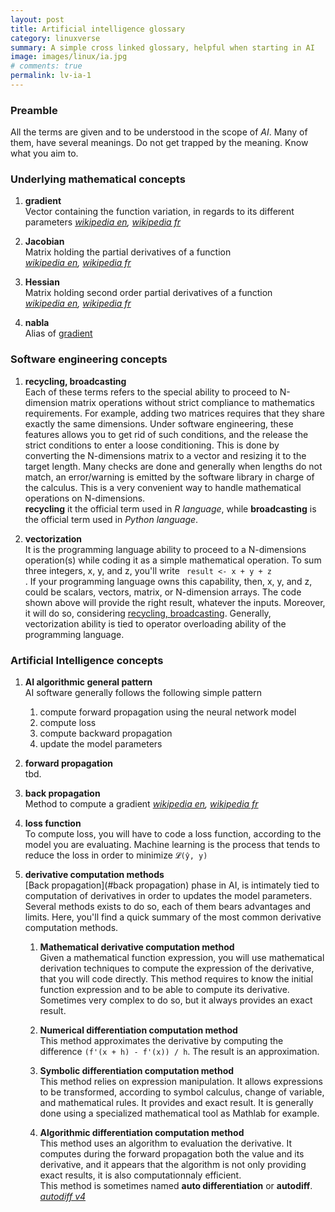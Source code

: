 ```yaml
---
layout: post
title: Artificial intelligence glossary
category: linuxverse
summary: A simple cross linked glossary, helpful when starting in AI
image: images/linux/ia.jpg
# comments: true
permalink: lv-ia-1
---
```


### Preamble
All the terms are given and to be understood in the scope of <cite class='kw'>AI</cite>. Many of them, have several meanings. Do not get trapped by the meaning. Know what you aim to. 

### Underlying mathematical concepts

1. <a name="gradient"></a>**gradient**  
Vector containing the function variation, in regards to its different parameters
<cite class='ref'>[wikipedia en](https://en.wikipedia.org/wiki/Gradient), [wikipedia fr](https://fr.wikipedia.org/wiki/Gradient)</cite>

1. **Jacobian**  
Matrix holding the partial derivatives of a function  
<cite class='ref'>[wikipedia en](https://en.wikipedia.org/wiki/Jacobian_matrix_and_determinant), [wikipedia fr](https://fr.wikipedia.org/wiki/Matrice_jacobienne)</cite>

1. **Hessian**  
Matrix holding second order partial derivatives of a function  
<cite class='ref'>[wikipedia en](https://en.wikipedia.org/wiki/Hessian_matrix), [wikipedia fr](https://fr.wikipedia.org/wiki/Matrice_hessienne)</cite>

1. **nabla**  
Alias of [gradient](#gradient)

### Software engineering concepts
1. <a name='recycling'></a>**recycling, broadcasting**  
Each of these terms refers to the special ability to proceed to N-dimension matrix operations without strict compliance to mathematics requirements. 
For example, adding two matrices requires that they share exactly the same dimensions. Under software engineering, these features allows you to get rid of such conditions, and the release the strict conditions to enter a loose conditioning. This is done by converting the N-dimensions matrix to a vector and resizing it to the target length. Many checks are done and generally when lengths do not match, an error/warning is emitted by the software library in charge of the calculus. This is a very convenient way to handle mathematical operations on N-dimensions.  
**recycling** it the official term used in <cite class='kw'>R language</cite>, while **broadcasting** is the official term used in <cite class='kw'>Python language</cite>. 

1. **vectorization**  
It is the programming language ability to proceed to a N-dimensions operation(s) while coding it as a simple mathematical operation. To sum three integers, x, y, and z, you'll write <code> result <- x + y + z </code>.  If your programming language owns this capability, then, x, y, and z, could be scalars, vectors, matrix, or N-dimension arrays. The code shown above will provide the right result, whatever the inputs.  Moreover, it will do so, considering [recycling, broadcasting](#recycling). Generally, vectorization ability is tied to operator overloading ability of the programming language.

### Artificial Intelligence concepts

1. **AI algorithmic general pattern**  
AI software generally follows the following simple pattern  
    1. compute forward propagation using the neural network model  
    1. compute loss  
    1. compute backward propagation  
    1. update the model parameters  

1. **forward propagation**  
tbd.

1. <a name="backpropagation"></a>**back propagation**  
Method to compute a gradient
<cite class='ref'>[wikipedia en](https://en.wikipedia.org/wiki/Backpropagation), [wikipedia fr](https://fr.wikipedia.org/wiki/R%C3%A9tropropagation_du_gradient)</cite>

1. **loss function**  
To compute loss, you will have to code a loss function, according to the model you are evaluating. Machine learning is the process that tends to reduce the loss in order to minimize ```𝓛(ŷ, y)```

1. **derivative computation methods**  
[Back propagation](#back propagation) phase in AI, is intimately tied to computation of derivatives in order to updates the model parameters. Several methods exists to do so, each of them bears advantages and limits. Here, you'll find a quick summary of the most common derivative computation methods.  

    1. **Mathematical derivative computation method**  
Given a mathematical function expression, you will use mathematical derivation techniques to compute the expression of the derivative, that you will code directly. This method requires to know the initial function expression and to be able to compute its derivative. Sometimes very complex to do so, but it always provides an exact result. 

    1. **Numerical differentiation computation method**  
This method approximates the derivative by computing the difference ```(f'(x + h) - f'(x)) / h```. The result is an approximation.

    1. **Symbolic differentiation computation method**  
This method relies on expression manipulation. It allows expressions to be transformed, according to symbol calculus, change of variable, and mathematical rules. It provides and exact result. It is generally done using a specialized mathematical tool as Mathlab for example. 

    1. **Algorithmic differentiation computation method**  
This method uses an algorithm to evaluation the derivative. It computes during the forward propagation both the value and its derivative, and it appears that the algorithm is not only providing exact results, it is also computationnaly efficient.  
This method is sometimes named **auto differentiation** or **autodiff**.  
<cite class='ref'>[autodiff v4](/documents/ai/autodiff.pdf)


